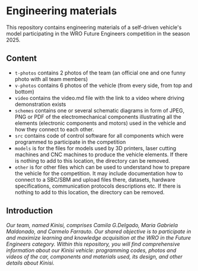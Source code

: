 Engineering materials
====

This repository contains engineering materials of a self-driven vehicle's model participating in the WRO Future Engineers competition in the season 2025.

## Content

* `t-photos` contains 2 photos of the team (an official one and one funny photo with all team members)
* `v-photos` contains 6 photos of the vehicle (from every side, from top and bottom)
* `video` contains the video.md file with the link to a video where driving demonstration exists
* `schemes` contains one or several schematic diagrams in form of JPEG, PNG or PDF of the electromechanical components illustrating all the elements (electronic components and motors) used in the vehicle and how they connect to each other.
* `src` contains code of control software for all components which were programmed to participate in the competition
* `models` is for the files for models used by 3D printers, laser cutting machines and CNC machines to produce the vehicle elements. If there is nothing to add to this location, the directory can be removed.
* `other` is for other files which can be used to understand how to prepare the vehicle for the competition. It may include documentation how to connect to a SBC/SBM and upload files there, datasets, hardware specifications, communication protocols descriptions etc. If there is nothing to add to this location, the directory can be removed.

## Introduction

_Our team, named Kinisi, comprises Camila G.Delgado, Maria Gabriela Maldonado, and Carmelo Farrauto. Our shared objective is to participate in and maximize learning and knowledge acquisition at the WRO in the Future Engineers category. Within this repository, you will find comprehensive information about our Kinisi vehicle: programming codes, photos and videos of the car, components and materials used, its design, and other details about Kinisi._